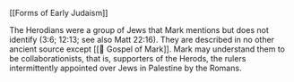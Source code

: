 [[Forms of Early Judaism]]

The Herodians were a group of Jews that Mark mentions but does not identify (3:6; 12:13; see also Matt 22:16). They are described in no other ancient source except [[📜 Gospel of Mark]]. Mark may understand them to be collaborationists, that is, supporters of the Herods, the rulers intermittently appointed over Jews in Palestine by the Romans.